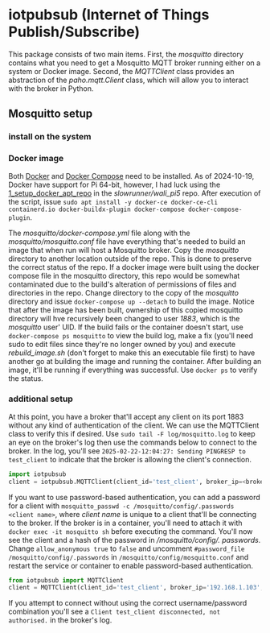 # iotpubsub (Internet of Things Publish/Subscribe)

This package consists of two main items.  First, the *mosquitto* directory contains what you need to get a Mosquitto MQTT broker running either on a system or Docker image.  Second, the *MQTTClient* class provides an abstraction of the *paho.mqtt.Client* class, which will allow you to interact with the broker in Python.

## Mosquitto setup

### install on the system



### Docker image

Both [Docker](https://docs.docker.com/engine/install/) and [Docker Compose](https://docs.docker.com/compose/install/) need to be installed.  As of 2024-10-19, Docker have support for Pi 64-bit, however, I had luck using the [1_setup_docker_apt_repo](https://github.c/blob/main/configs/docker/1_setup_docker_apt_repo.sh) in the *slowrunner/wali_pi5* repo.  After execution of the script, issue `sudo apt install -y docker-ce docker-ce-cli containerd.io docker-buildx-plugin docker-compose docker-compose-plugin`.

The *mosquitto/docker-compose.yml* file along with the *mosquitto/mosquitto.conf* file have everything that's needed to build an image that when run will host a Mosquitto broker.  Copy the *mosquitto* directory to another location outside of the repo.  This is done to preserve the correct status of the repo.  If a docker image were built using the docker compose file in the mosquitto directory, this repo would be somewhat contaminated due to the build's alteration of permissions of files and directories in the repo.  Change directory to the copy of the *mosquitto* directory and issue 
`docker-compose up --detach` to build the image.  Notice that after the image has been built, ownership of this copied mosquitto directory will hve recursively been changed to user *1883*, which is the *mosquitto* user' UID.  If the build fails or the container doesn't start, use `docker-compose ps mosquitto` to view the build log, make a fix (you'll need sudo 
to edit files since they're no longer owned by you) and execute *rebuild_image.sh* (don't forget to make this an executable file first) to have another go at building the image and running the container.  After building an image, it'll be running if everything was successful.  Use `docker ps` to verify the status.

### additional setup

At this point, you have a broker that'll accept any client on its port 1883 without any kind of authentication of the client.  We can use the MQTTClient class to verify this if desired.  Use `sudo tail -F log/mosquitto.log` to keep an eye on the broker's log then use the commands below to connect to the broker.  In the log, you'll see `2025-02-22-12:04:27: Sending PINGRESP to test_client` to indicate that the broker is allowing the client's connection.
```python
import iotpubsub
client = iotpubsub.MQTTClient(client_id='test_client', broker_ip=<broker IP address>, broker_port=1883)
```

If you want to use password-based authentication, you can add a password for a client with `mosquitto_passwd -c /mosquitto/config/.passwords <client name>`, where *client name* is unique to a client that'll be connecting to the broker.  If the broker is in a container, you'll need to attach it with `docker exec -it mosquitto sh` before executing the command.  You'll now see the client and a hash of the password in */mosquitto/config/. passwords*.  
Change `allow_anonymous true` to `false` and uncomment `#password_file /mosquitto/config/.passwords` in `/mosquitto/config/mosquitto.conf` and restart the service or container to enable password-based authentication.
```python
from iotpubsub import MQTTClient
client = MQTTClient(client_id='test_client', broker_ip='192.168.1.103', broker_port=1883, username=<username>, password=<password>)
```
If you attempt to connect without using the correct username/password combination you'll see a `Client test_client disconnected, not authorised.` in the broker's log.
